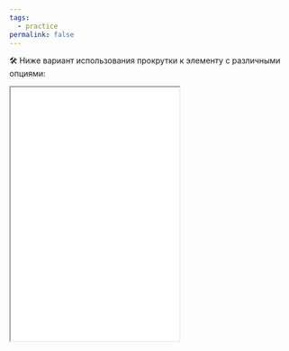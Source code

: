```yaml
---
tags:
  - practice
permalink: false
---
```


🛠 Ниже вариант использования прокрутки к элементу с различными опциями:

<iframe title="Прокрутка к элементу" src="./demos/index.html" height="450"></iframe>
